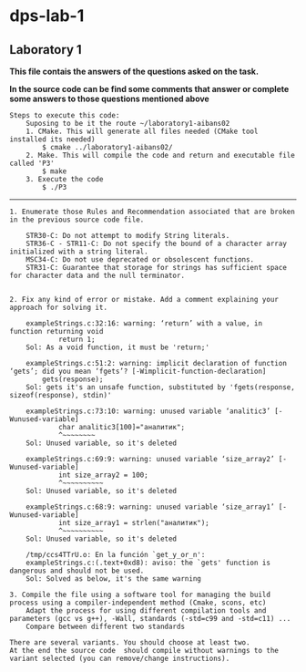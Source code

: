 # dps-lab-1
Laboratory 1
-----------------------------------------------------------------------------------------------------------------------------
**This file contais the answers of the questions asked on the task.**

**In the source code can be find some comments that answer or complete some answers to those questions mentioned above**


	Steps to execute this code:
		Suposing to be it the route ~/laboratory1-aibans02
		1. CMake. This will generate all files needed (CMake tool installed its needed)
			$ cmake ../laboratory1-aibans02/
		2. Make. This will compile the code and return and executable file called 'P3'
			$ make
		3. Execute the code
			$ ./P3

------------------------------------------------------------------------------------------------------------------------------
    1. Enumerate those Rules and Recommendation associated that are broken in the previous source code file.

		STR30-C: Do not attempt to modify String literals.
		STR36-C - STR11-C: Do not specify the bound of a character array initialized with a string literal.
		MSC34-C: Do not use deprecated or obsolescent functions.
		STR31-C: Guarantee that storage for strings has sufficient space for character data and the null terminator.


    2. Fix any kind of error or mistake. Add a comment explaining your approach for solving it.
	
		exampleStrings.c:32:16: warning: ‘return’ with a value, in function returning void
         		return 1;
		Sol: As a void function, it must be 'return;'

		exampleStrings.c:51:2: warning: implicit declaration of function ‘gets’; did you mean ‘fgets’? [-Wimplicit-function-declaration]
  			gets(response);
		Sol: gets it's an unsafe function, substituted by 'fgets(response, sizeof(response), stdin)'

		exampleStrings.c:73:10: warning: unused variable ‘analitic3’ [-Wunused-variable]
     			char analitic3[100]="аналитик";
          		^~~~~~~~~
		Sol: Unused variable, so it's deleted

		exampleStrings.c:69:9: warning: unused variable ‘size_array2’ [-Wunused-variable]
     			int size_array2 = 100;
        		^~~~~~~~~~~
		Sol: Unused variable, so it's deleted

		exampleStrings.c:68:9: warning: unused variable ‘size_array1’ [-Wunused-variable]
     			int size_array1 = strlen("аналитик");
         		^~~~~~~~~~~
		Sol: Unused variable, so it's deleted

		/tmp/ccs4TTrU.o: En la función `get_y_or_n':
		exampleStrings.c:(.text+0xd8): aviso: the `gets' function is dangerous and should not be used.
		Sol: Solved as below, it's the same warning

    3. Compile the file using a software tool for managing the build process using a compiler-independent method (Cmake, scons, etc)
        Adapt the process for using different compilation tools and parameters (gcc vs g++), -Wall, standards (-std=c99 and -std=c11) ...
        Compare between different two standards

	There are several variants. You should choose at least two.
	At the end the source code  should compile without warnings to the variant selected (you can remove/change instructions).
